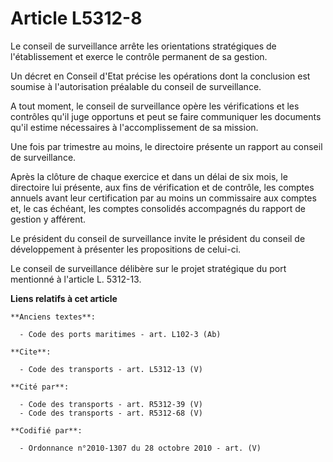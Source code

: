 # Article L5312-8

Le conseil de surveillance arrête les orientations stratégiques de l'établissement et exerce le contrôle permanent de sa
gestion. 

Un décret en Conseil d'Etat précise les opérations dont la conclusion est soumise à l'autorisation préalable du conseil de
surveillance.

A tout moment, le conseil de surveillance opère les vérifications et les contrôles qu'il juge opportuns et peut se faire
communiquer les documents qu'il estime nécessaires à l'accomplissement de sa mission. 

Une fois par trimestre au moins, le directoire présente un rapport au conseil de surveillance. 

Après la clôture de chaque exercice et dans un délai de six mois, le directoire lui présente, aux fins de vérification et de
contrôle, les comptes annuels avant leur certification par au moins un commissaire aux comptes et, le cas échéant, les
comptes consolidés accompagnés du rapport de gestion y afférent. 

Le président du conseil de surveillance invite le président du conseil de développement à présenter les propositions de
celui-ci. 

Le conseil de surveillance délibère sur le projet stratégique du port mentionné à l'article L. 5312-13.

**Liens relatifs à cet article**

	**Anciens textes**:

	  - Code des ports maritimes - art. L102-3 (Ab)

	**Cite**:

	  - Code des transports - art. L5312-13 (V)

	**Cité par**:

	  - Code des transports - art. R5312-39 (V)
	  - Code des transports - art. R5312-68 (V)

	**Codifié par**:

	  - Ordonnance n°2010-1307 du 28 octobre 2010 - art. (V)
